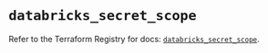 # `databricks_secret_scope`

Refer to the Terraform Registry for docs: [`databricks_secret_scope`](https://registry.terraform.io/providers/databricks/databricks/1.36.2/docs/resources/secret_scope).
